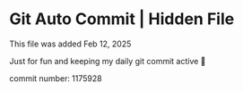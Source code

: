 # Git Auto Commit | Hidden File

This file was added Feb 12, 2025

Just for fun and keeping my daily git commit active 🤪

commit number: 1175928

